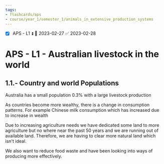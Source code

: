 ```yaml
---
tags:
- flashcards/aps
- course/year_1/semester_1/animals_in_extensive_production_systems
---
```


- [x] APS - L1 ⏫ 📅 2023-02-27 ✅ 2023-02-28

# APS - L1 - Australian livestock in the world
## 1.1.- Country and world Populations

Australia has a small population 0.3% with a large livestock production

As countries become more wealthy, there is a change in consumption patterns. For example Chinese milk consumption which has increased due to increase in wealth

Due to increasing agriculture needs we have dedicated some land to more agriculture but no where near the past 50 years and we are running out of available land. Therefore, we are having to clear more natural land which isn't ideal. 

We also want to reduce food waste and have been looking into ways of producing more effectively.
